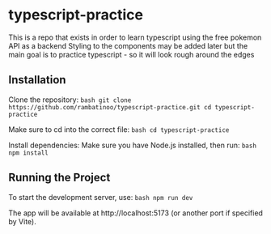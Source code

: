# typescript-practice

This is a repo that exists in order to learn typescript using the free pokemon API as a backend
Styling to the components may be added later but the main goal is to practice typescript - so it will look rough around the edges

## Installation

Clone the repository: `bash git clone https://github.com/rambatinoo/typescript-practice.git cd typescript-practice `

Make sure to cd into the correct file: `bash cd typescript-practice `

Install dependencies: Make sure you have Node.js installed, then run: `bash npm install `

## Running the Project

To start the development server, use: `bash npm run dev `

The app will be available at http://localhost:5173 (or another port if specified by Vite).
